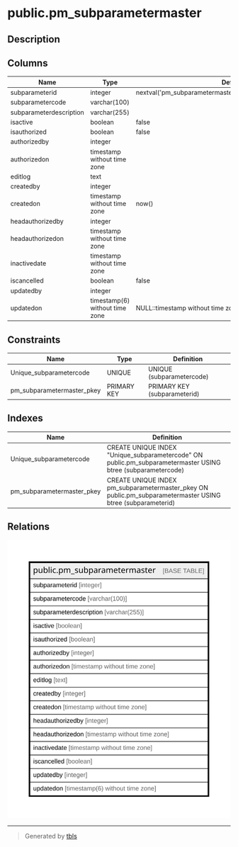 # public.pm_subparametermaster

## Description

## Columns

| Name | Type | Default | Nullable | Children | Parents | Comment |
| ---- | ---- | ------- | -------- | -------- | ------- | ------- |
| subparameterid | integer | nextval('pm_subparametermaster_subparameterid_seq'::regclass) | false |  |  |  |
| subparametercode | varchar(100) |  | true |  |  |  |
| subparameterdescription | varchar(255) |  | true |  |  |  |
| isactive | boolean | false | false |  |  |  |
| isauthorized | boolean | false | false |  |  |  |
| authorizedby | integer |  | true |  |  |  |
| authorizedon | timestamp without time zone |  | true |  |  |  |
| editlog | text |  | true |  |  |  |
| createdby | integer |  | true |  |  |  |
| createdon | timestamp without time zone | now() | true |  |  |  |
| headauthorizedby | integer |  | true |  |  |  |
| headauthorizedon | timestamp without time zone |  | true |  |  |  |
| inactivedate | timestamp without time zone |  | true |  |  |  |
| iscancelled | boolean | false | true |  |  |  |
| updatedby | integer |  | true |  |  |  |
| updatedon | timestamp(6) without time zone | NULL::timestamp without time zone | true |  |  |  |

## Constraints

| Name | Type | Definition |
| ---- | ---- | ---------- |
| Unique_subparametercode | UNIQUE | UNIQUE (subparametercode) |
| pm_subparametermaster_pkey | PRIMARY KEY | PRIMARY KEY (subparameterid) |

## Indexes

| Name | Definition |
| ---- | ---------- |
| Unique_subparametercode | CREATE UNIQUE INDEX "Unique_subparametercode" ON public.pm_subparametermaster USING btree (subparametercode) |
| pm_subparametermaster_pkey | CREATE UNIQUE INDEX pm_subparametermaster_pkey ON public.pm_subparametermaster USING btree (subparameterid) |

## Relations

![er](public.pm_subparametermaster.svg)

---

> Generated by [tbls](https://github.com/k1LoW/tbls)
